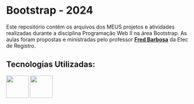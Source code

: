 # Bootstrap - 2024
Este repositório contém os arquivos dos MEUS projetos e atividades realizadas durante a disciplina Programação Web II na área Bootstrap. As aulas foram propostas e ministradas pelo professor **[Fred Barbosa](https://github.com/fbamuniz)** da Etec de Registro.

<div align="left">  
<h2>Tecnologias Utilizadas:</h2>
<img src="https://cdn.jsdelivr.net/gh/devicons/devicon@latest/icons/bootstrap/bootstrap-original.svg" width="60" />
<img src="https://cdn.jsdelivr.net/gh/devicons/devicon@latest/icons/vscode/vscode-original-wordmark.svg" width="60"/>
</div>
